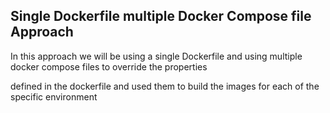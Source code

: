 ## Single Dockerfile multiple Docker Compose file Approach

In this approach we will be using a single Dockerfile and using multiple docker compose files to override the properties 

defined in the dockerfile and used them to build the images for each of the specific environment

